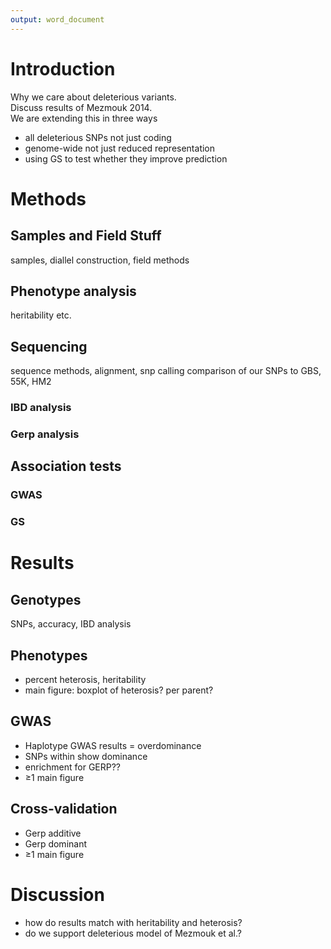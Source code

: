 ```yaml
---
output: word_document
---
```

# Introduction

Why we care about deleterious variants.  
Discuss results of Mezmouk 2014.   
We are extending this in three ways  

  * all deleterious SNPs not just coding  
  * genome-wide not just reduced representation  
  * using GS to test whether they improve prediction  

# Methods

## Samples and Field Stuff

samples, diallel construction, field methods

## Phenotype analysis

heritability etc.

## Sequencing

sequence methods, alignment, snp calling
comparison of our SNPs to GBS, 55K, HM2

### IBD analysis

### Gerp analysis

## Association tests

### GWAS

### GS

# Results

## Genotypes

SNPs, accuracy, IBD analysis

## Phenotypes

 * percent heterosis, heritability  
 * main figure: boxplot of heterosis? per parent?

## GWAS

 * Haplotype GWAS results = overdominance
 * SNPs within show dominance
 * enrichment for GERP??
 * ≥1 main figure

## Cross-validation

 * Gerp additive
 * Gerp dominant
 * ≥1 main figure
 
# Discussion

 * how do results match with heritability and heterosis?
 * do we support deleterious model of Mezmouk et al.?


